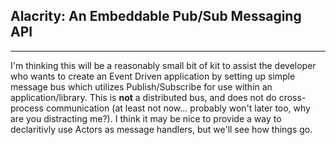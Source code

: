 Alacrity: An Embeddable Pub/Sub Messaging API
---------------------------------------------
---

I'm thinking this will be a reasonably small bit of kit to assist
the developer who wants to create an Event Driven application by
setting up simple message bus which utilizes Publish/Subscribe
for use within an application/library.  This is **not** a distributed
bus, and does not do cross-process communication (at least not now...
probably won't later too, why are you distracting me?).  I think it
may be nice to provide a way to declaritivly use Actors as message
handlers, but we'll see how things go.